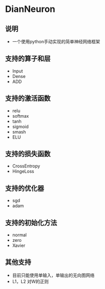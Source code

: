 # DianNeuron

## 说明
* 一个使用python手动实现的简单神经网络框架

## 支持的算子和层

* Input
* Dense
* ADD

## 支持的激活函数
* relu
* softmax
* tanh
* sigmoid
* smash
* ELU

## 支持的损失函数
* CrossEntropy
* HingeLoss

## 支持的优化器
* sgd
* adam

## 支持的初始化方法
* normal
* zero
* Xavier

## 其他支持
* 目前只能使用单输入，单输出的无向图网络
* L1，L2 对W的正则